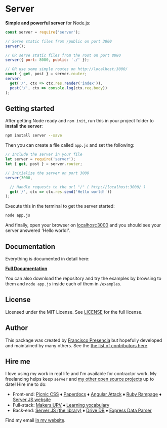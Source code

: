 # Server

**Simple and powerful server** for Node.js:

```js
const server = require('server');

// Serve static files from /public on port 3000
server();

// OR serve static files from the root on port 8080
server({ port: 8080, public: './' });

// OR use some simple routes on http://localhost:3000/
const { get, post } = server.router;
server(
  get('/', ctx => ctx.res.render('index')),
  post('/', ctx => console.log(ctx.req.body))
);
```



## Getting started

After getting Node ready and `npm init`, run this in your project folder to **install the server**:

```bash
npm install server --save
```

Then you can create a file called `app.js` and set the following:

```js
// Include the server in your file
let server = require('server');
let { get, post } = server.router;

// Initialize the server on port 3000
server(3000,

  // Handle requests to the url "/" ( http://localhost:3000/ )
  get('/', ctx => ctx.res.send('Hello world!'))
);
```

Execute this in the terminal to get the server started:

```bash
node app.js
```

And finally, open your browser on [localhost:3000](http://localhost:3000/) and you should see your server answered 'Hello world!'.



## Documentation

Everything is documented in detail here:

<strong><a class="button" href="/documentation">Full Documentation</a></strong>

You can also download the repository and try the examples by browsing to them and `node app.js` inside each of them in `/examples`.



## License

Licensed under the MIT License. See [LICENSE](https://github.com/franciscop/server/blob/master/LICENSE) for the full license.



## Author

This package was created by [Francisco Presencia](http://francisco.io/) but hopefully developed and maintained by many others. See the [the list of contributors here](https://github.com/franciscop/server/graphs/contributors).



## Hire me

I love using my work in real life and I'm available for contractor work. My freelancing helps keep `server` and [my other open source projects](https://github.com/franciscop/) up to date! Hire me to do:

- Front-end: [Picnic CSS](http://picnicss.com/) ♦ [Paperdocs](http://francisco.io/paperdocs) ♦ [Angular Attack](http://angularattack.com/) ♦ [Ruby Rampage](https://www.rubyrampage.com/) ♦ [Server JS website](https://serverjs.io/)
- Full-stack: [Makers UPV](https://makersupv.com/) ♦ [Learning vocabulary](http://anchor.science/)
- Back-end: [Server JS (the library)](http://serverjs.io/) ♦ [Drive DB](https://github.com/franciscop/drive-db) ♦  [Express Data Parser](https://github.com/franciscop/express-data-parser)

Find my email [in my website](http://francisco.io/).

